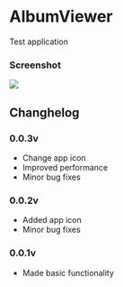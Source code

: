 # AlbumViewer

Test application

### Screenshot
![](https://media.giphy.com/media/xUOwG7kT31LqzEICYw/giphy.gif)

## Changhelog

### 0.0.3v
* Change app icon
* Improved performance
* Minor bug fixes

### 0.0.2v
* Added app icon
* Minor bug fixes

### 0.0.1v
* Made basic functionality
